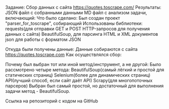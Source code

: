 Задание: 
Сбор данных с сайта https://quotes.toscrape.com/
Результаты:
  JSON файл с собранными данными
  MD файл с анализом задачи, включающий:
Что было сделано:
  Был создан проект "parser_for_toscrape", собирающий 
  Использованы библиотеки:
    requests(для отправки GET и POST HTTP-запросов для получения данных с сайта)
    BeautifulSoup, для парсинга HTML и XML документов
    json для работы с форматом JSON
  
  Откуда были получены данные:
    Данные собираются с сайта https://quotes.toscrape.com
  Как осуществлялся сбор:
    

  Почему был выбран тот или иной метод/инструмент, а не другой:
    Было рассмотрено четыре метода: 
    BeautifulSoup(самый лёгкий и простой для статических страниц)
    Selenium(более для динамических страниц)
    API(лучший способ, если сайт даёт API)
    Scrapy(для многопоточных парсеров)
  Выбран был самый простой, но достаточный для выполнения задачи метод - BeautifulSoup.

  Ссылка на репозиторий с кодом на GitHub